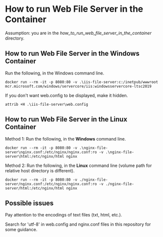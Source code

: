 # How to run Web File Server in the Container

Assumption: you are in the *how_to_run_web_file_server_in_the_container* directory.

## How to run Web File Server in the Windows Container

Run the following, in the Windows command line.

```
docker run --rm -it -p 8080:80 -v .\iis-file-server:c:/inetpub/wwwroot mcr.microsoft.com/windows/servercore/iis:windowsservercore-ltsc2019
```

If you don't want web.config to be displayed, make it hidden.

```
attrib +H .\iis-file-server\web.config
```

## How to run Web File Server in the Linux Container

Method 1: Run the following, in the **Windows** command line.

```
docker run --rm -it -p 8080:80 -v .\nginx-file-server\nginx.conf:/etc/nginx/nginx.conf:ro -v .\nginx-file-server\html:/etc/nginx/html nginx
```

Method 2: Run the following, in the **Linux** command line (volume path for relative host directory is different).

```
docker run --rm -it -p 8080:80 -v ./nginx-file-server/nginx.conf:/etc/nginx/nginx.conf:ro -v ./nginx-file-server/html:/etc/nginx/html nginx
```

## Possible issues

Pay attention to the encodings of text files (txt, html, etc.).

Search for 'utf-8' in web.config and nginx.conf files in this repository for some guidance.
